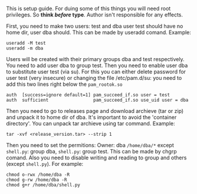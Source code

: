 This is setup guide. For duing some of this things you will need root privileges. So **think *before* type**. Author isn't responsible for any effects.

First, you need to make two users: test and dba
user test should have no home dir, user dba should.
This can be made by useradd comand. Example:
```
useradd -M test
useradd -m dba
```
Users will be created with their primary groups dba and test respectively. You need to add user dba to group test.
Then you need to enable user dba to substitute user test (via su).
For this you can either delete password for user test (very insecure) or changing the file /etc/pam.d/su:
you need to add this two lines right below the `pam_rootok.so`
```
auth  [success=ignore default=1] pam_succeed_if.so user = test
auth  sufficient                 pam_succeed_if.so use_uid user = dba
```
Then you need to go to releases page and download archieve (tar or zip) and unpack it to home dir of dba.
It's important to avoid the 'container directory'.
You can unpack tar archieve using tar command. Example:
```
tar -xvf <release_version.tar> --strip 1
```
Then you need to set the permitions:
    Owner: dba
    `/home/dba/*` except `shell.py`: group dba, `shell.py`: group test.
    This can be made by chgrp comand.
    Also you need to disable writing and reading to group and others (except `shell.py`). For example:
```
chmod o-rwx /home/dba -R
chmod g-rw /home/dba -R
chmod g+r /home/dba/shell.py
```
